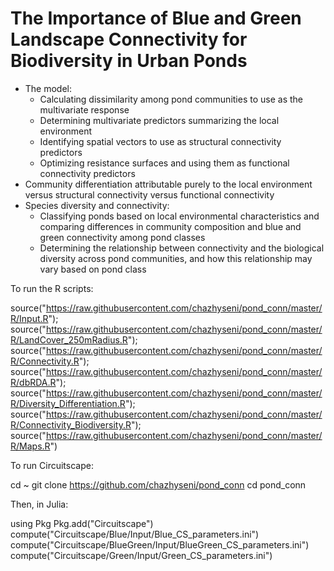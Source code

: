 
# The Importance of Blue and Green Landscape Connectivity for Biodiversity in Urban Ponds
- The model:
  - Calculating dissimilarity among pond communities to use as the multivariate response
  - Determining multivariate predictors summarizing the local environment
  - Identifying spatial vectors to use as structural connectivity predictors
  - Optimizing resistance surfaces and using them as functional connectivity predictors
- Community differentiation attributable purely to the local environment versus structural connectivity versus functional connectivity
- Species diversity and connectivity:
  - Classifying ponds based on local environmental characteristics and comparing differences in community composition and blue and green connectivity among pond classes
  - Determining the relationship between connectivity and the biological diversity across pond communities, and how this relationship may vary based on pond class



To run the R scripts:

source("https://raw.githubusercontent.com/chazhyseni/pond_conn/master/R/Input.R");
source("https://raw.githubusercontent.com/chazhyseni/pond_conn/master/R/LandCover_250mRadius.R");
source("https://raw.githubusercontent.com/chazhyseni/pond_conn/master/R/Connectivity.R");
source("https://raw.githubusercontent.com/chazhyseni/pond_conn/master/R/dbRDA.R");
source("https://raw.githubusercontent.com/chazhyseni/pond_conn/master/R/Diversity_Differentiation.R");
source("https://raw.githubusercontent.com/chazhyseni/pond_conn/master/R/Connectivity_Biodiversity.R");
source("https://raw.githubusercontent.com/chazhyseni/pond_conn/master/R/Maps.R")


To run Circuitscape:

cd ~
git clone https://github.com/chazhyseni/pond_conn
cd pond_conn

Then, in Julia:

using Pkg
Pkg.add("Circuitscape")
compute("Circuitscape/Blue/Input/Blue_CS_parameters.ini")
compute("Circuitscape/BlueGreen/Input/BlueGreen_CS_parameters.ini")
compute("Circuitscape/Green/Input/Green_CS_parameters.ini")